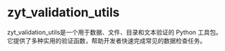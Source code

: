 # zyt_validation_utils
zyt_validation_utils是一个用于数据、文件、目录和文本验证的 Python 工具包。它提供了多种实用的验证函数，帮助开发者快速完成常见的数据检查任务。
